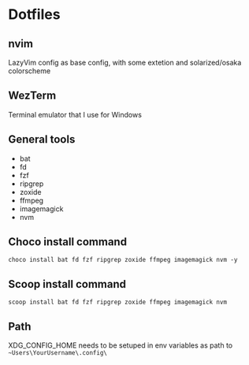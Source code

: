 # Dotfiles

## nvim

LazyVim config as base config, with some extetion and solarized/osaka colorscheme

## WezTerm

Terminal emulator that I use for Windows

## General tools

- bat
- fd
- fzf
- ripgrep
- zoxide
- ffmpeg
- imagemagick
- nvm

## Choco install command

```
choco install bat fd fzf ripgrep zoxide ffmpeg imagemagick nvm -y
```

## Scoop install command

```
scoop install bat fd fzf ripgrep zoxide ffmpeg imagemagick nvm
```

## Path

XDG_CONFIG_HOME needs to be setuped in env variables as path to `~Users\YourUsername\.config\`
